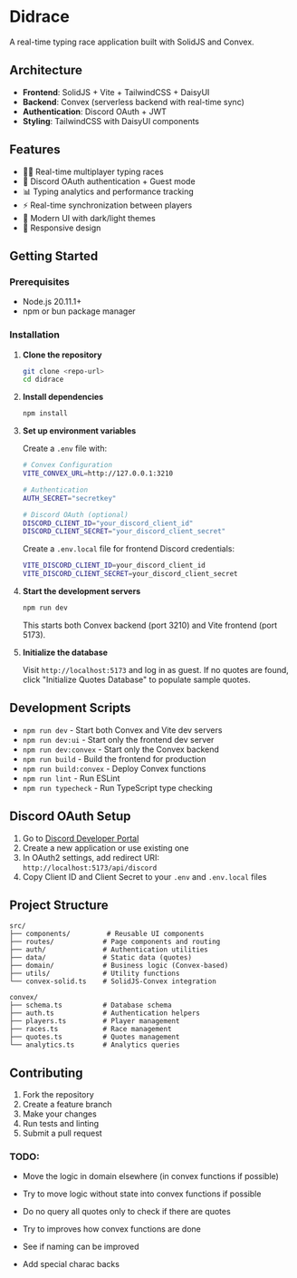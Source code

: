 # Didrace

A real-time typing race application built with SolidJS and Convex.

## Architecture

- **Frontend**: SolidJS + Vite + TailwindCSS + DaisyUI
- **Backend**: Convex (serverless backend with real-time sync)
- **Authentication**: Discord OAuth + JWT
- **Styling**: TailwindCSS with DaisyUI components

## Features

- 🏃‍♂️ Real-time multiplayer typing races
- 🔐 Discord OAuth authentication + Guest mode
- 📊 Typing analytics and performance tracking
- ⚡ Real-time synchronization between players
- 🎨 Modern UI with dark/light themes
- 📱 Responsive design

## Getting Started

### Prerequisites

- Node.js 20.11.1+
- npm or bun package manager

### Installation

1. **Clone the repository**
   ```bash
   git clone <repo-url>
   cd didrace
   ```

2. **Install dependencies**
   ```bash
   npm install
   ```

3. **Set up environment variables**

   Create a `.env` file with:
   ```bash
   # Convex Configuration
   VITE_CONVEX_URL=http://127.0.0.1:3210

   # Authentication
   AUTH_SECRET="secretkey"

   # Discord OAuth (optional)
   DISCORD_CLIENT_ID="your_discord_client_id"
   DISCORD_CLIENT_SECRET="your_discord_client_secret"
   ```

   Create a `.env.local` file for frontend Discord credentials:
   ```bash
   VITE_DISCORD_CLIENT_ID=your_discord_client_id
   VITE_DISCORD_CLIENT_SECRET=your_discord_client_secret
   ```

4. **Start the development servers**
   ```bash
   npm run dev
   ```

   This starts both Convex backend (port 3210) and Vite frontend (port 5173).

5. **Initialize the database**

   Visit `http://localhost:5173` and log in as guest. If no quotes are found, click "Initialize Quotes Database" to populate sample quotes.

## Development Scripts

- `npm run dev` - Start both Convex and Vite dev servers
- `npm run dev:ui` - Start only the frontend dev server
- `npm run dev:convex` - Start only the Convex backend
- `npm run build` - Build the frontend for production
- `npm run build:convex` - Deploy Convex functions
- `npm run lint` - Run ESLint
- `npm run typecheck` - Run TypeScript type checking

## Discord OAuth Setup

1. Go to [Discord Developer Portal](https://discord.com/developers/applications)
2. Create a new application or use existing one
3. In OAuth2 settings, add redirect URI: `http://localhost:5173/api/discord`
4. Copy Client ID and Client Secret to your `.env` and `.env.local` files

## Project Structure

```
src/
├── components/         # Reusable UI components
├── routes/            # Page components and routing
├── auth/              # Authentication utilities
├── data/              # Static data (quotes)
├── domain/            # Business logic (Convex-based)
├── utils/             # Utility functions
└── convex-solid.ts    # SolidJS-Convex integration

convex/
├── schema.ts          # Database schema
├── auth.ts            # Authentication helpers
├── players.ts         # Player management
├── races.ts           # Race management
├── quotes.ts          # Quotes management
└── analytics.ts       # Analytics queries
```

## Contributing

1. Fork the repository
2. Create a feature branch
3. Make your changes
4. Run tests and linting
5. Submit a pull request


###  TODO:

- Move the logic in domain elsewhere (in convex functions if possible)
- Try to move logic without state into convex functions if possible
- Do no query all quotes only to check if there are quotes
- Try to improves how convex functions are done
- See if naming can be improved

- Add special charac backs
